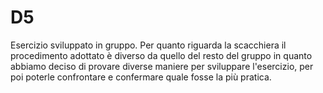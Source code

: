 # D5
Esercizio sviluppato in gruppo. 
Per quanto riguarda la scacchiera il procedimento adottato è diverso da quello del resto del gruppo in quanto abbiamo deciso di provare diverse maniere per sviluppare l'esercizio, per poi poterle confrontare e confermare quale fosse la più pratica.
